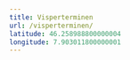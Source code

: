 ```yaml
---
title: Visperterminen
url: /visperterminen/
latitude: 46.258988800000004
longitude: 7.903011800000001
---
```

